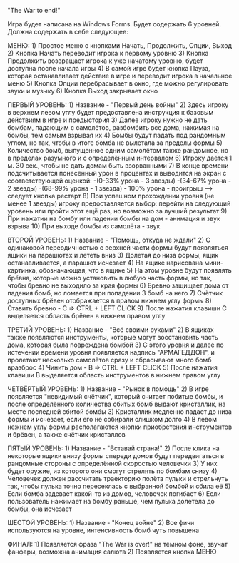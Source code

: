 "The War to end!"

Игра будет написана на Windows Forms. Будет содержать 6 уровней.
Должна содержать в себе следующее:

МЕНЮ:
	1) Простое меню с кнопками Начать, Продолжить, Опции, Выход
	2) Кнопка Начать переводит игрока к первому уровню
	3) Кнопка Продолжить возвращает игрока к уже начатому уровню, будет доступна после начала игры
	4) В самой игре будет кнопка Пауза, которая останавливает действие в игре и переводит игрока в начальное меню
	5) Кнопка Опции перебрасывает в окно, где можно регулировать звуки и музыку
	6) Кнопка Выход закрывает окно

ПЕРВЫЙ УРОВЕНЬ:
	1) Название - "Первый день войны"
	2) Здесь игроку в верхнем левом углу будет предоставлена инструкция к базовым действиям в игре и предыстория
	3) Далее игроку нужно не дать бомбам, падающим с самолётов, разбомбить все дома, нажимая на бомбы, тем самым взрывая их
	4) Бомбы будут падать под рандомным углом, но так, чтобы в итоге бомба не вылетала за пределы формы
	5) Количество бомб, выпущенное одним самолётом также рандомное, но в пределах разумного и с определённым интервалом
	6) Игроку даётся 1 м. 30 сек., чтобы не дать домам быть взорванными
	7) В конце времени подсчитывается понесённый урон в процентах и выводится на экран с соответствующей оценкой:
		-(0-33% урона - 3 звезды)
		-(34-67% урона - 2 звезды)
		-(68-99% урона - 1 звезда)
		- 100% урона - проигрыш --> следует кнопка рестарт
	8) При успешном прохождении уровня (не менее 1 звезды) игроку предоставляется выбор: перейти на следующий уровень или пройти этот ещё раз, но возможно за лучший результат
	9) При нажатии на бомбу или падении бомбы на дом - анимация и звук взрыва
	10) При выходе бомбы из самолёта - звук

ВТОРОЙ УРОВЕНЬ:
	1) Название - "Помощь, откуда не ждали"
	2) С одинаковой переодичностью с верхней части формы будут появляться ящики на парашютах и лететь вниз
	3) Долетая до низа формы, ящик останавливается, а парашют исчезает
	4) На ящике нарисована мини-картинка, обозначающая, что в ящике
	5) На этом уровне будут появлять брёвна, которые можно установить в любую часть формы, но так, чтобы бревно не выходило за края формы
	6) Бревно защищает дома от падения бомб, но ломается при попадении 3 бомб на него
	7) Счётчик доступных брёвен отображается в правом нижнем углу формы
	8) Ставить бревно - C => CTRL + LEFT CLICK
	9) После нажатия клавиши C выделяется область брёвен в нижнем правом углу

ТРЕТИЙ УРОВЕНЬ:
	1) Название - "Всё своими руками"
	2) В ящиках также появляются инструменты, которые могут восстановить часть дома, которая была повреждена бомбой
	3) С этого уровня и далее по истечении времени уровня появляется надпись "АРМАГЕДДОН", и пролетают несколько самолётов сразу и сбрасывают много бомб вразброс
	4) Чинить дом - B => CTRL + LEFT CLICK
	5) После нажатия клавиши B выделяется область инструментов в нижнем правом углу

ЧЕТВЁРТЫЙ УРОВЕНЬ:
	1) Название - "Рынок в помощь"
	2) В игре появляется "невидимый счётчик", который считает побитые бомбы, и после определённого количества сбитых бомб выдают кристаллик, на месте последней сбитой бомбы
	3) Кристаллик медленно падает до низа формы и исчезает, если его не собирали слишком долго
	4) В левом нежнем углу формы располагаются кнопки приобретения инструментов и брёвен, а также счётчик кристаллов

ПЯТЫЙ УРОВЕНЬ:
	1) Название - "Вставай страна!"
	2) После клика на некоторые ящики внизу формы спереди домов будут передвигаться в рандомные стороны с определённой скоростью человечки
	3) У них будет оружие, из которого они смогут стрелять по бомбам снизу
	4) Человечек должен рассчитать траекторию полёта пульки и стрельнуть так, чтобы пулька точно пересеклась с выбранной бомбой и сбила её
	5) Если бомба задевает какой-то из домов, человечек погибает
	6) Если пользователь нажимает на бомбу раньше, чем пулька долетела до бомбы, она исчезает

ШЕСТОЙ УРОВЕНЬ:
	1) Название - "Конец войне"
	2) Все фичи используются на уровне, интенсивность бомб чуть повышена

ФИНАЛ:
	1) Появляется фраза "The War is over!" на тёмном фоне, звучат фанфары, возможна анимация салюта
	2) Появляется кнопка МЕНЮ